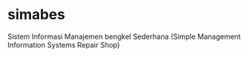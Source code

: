 simabes
=======

Sistem Informasi Manajemen bengkel Sederhana (Simple Management Information Systems Repair Shop)
